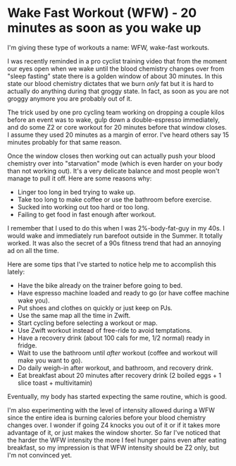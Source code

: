 # Wake Fast Workout (WFW) - 20 minutes as soon as you wake up

I'm giving these type of workouts a name: WFW, wake-fast workouts.

I was recently reminded in a pro cyclist training video that from the moment our eyes open when we wake until the blood chemistry changes over from "sleep fasting" state there is a golden window of about 30 minutes. In this state our blood chemistry dictates that we burn *only* fat but it is hard to actually do anything during that groggy state. In fact, as soon as you are not groggy anymore you are probably out of it.

The trick used by one pro cycling team working on dropping a couple kilos before an event was to wake, gulp down a double-espresso immediately, and do some Z2 or core workout for 20 minutes before that window closes. I assume they used 20 minutes as a margin of error. I've heard others say 15 minutes probably for that same reason.

Once the window closes then working out can actually push your blood chemistry over into "starvation" mode (which is even harder on your body than not working out). It's a very delicate balance and most people won't manage to pull it off. Here are some reasons why:

* Linger too long in bed trying to wake up.
* Take too long to make coffee or use the bathroom before exercise.
* Sucked into working out too hard or too long.
* Failing to get food in fast enough after workout.

I remember that I used to do this when I was 2%-body-fat-guy in my 40s. I would wake and immediately run barefoot outside in the Summer. It totally worked. It was also the secret of a 90s fitness trend that had an annoying ad on all the time.

Here are some tips that I've started to notice help me to accomplish this lately:

* Have the bike already on the trainer before going to bed.
* Have espresso machine loaded and ready to go (or have coffee machine wake you).
* Put shoes and clothes on quickly or just keep on PJs.
* Use the same map all the time in Zwift.
* Start cycling before selecting a workout or map.
* Use Zwift workout instead of free-ride to avoid temptations.
* Have a recovery drink (about 100 cals for me, 1/2 normal) ready in fridge.
* Wait to use the bathroom until *after* workout (coffee and workout will make you want to go).
* Do daily weigh-in after workout, and bathroom, and recovery drink.
* Eat breakfast about 20 minutes after recovery drink (2 boiled eggs + 1 slice toast + multivitamin)

Eventually, my body has started expecting the same routine, which is good.

I'm also experimenting with the level of intensity allowed during a WFW since the entire idea is burning calories before your blood chemistry changes over. I wonder if going Z4 knocks you out of it or if it takes more advantage of it, or just makes the window shorter. So far I've noticed that the harder the WFW intensity the more I feel hunger pains even after eating breakfast, so my impression is that WFW intensity should be Z2 only, but I'm not convinced yet.
